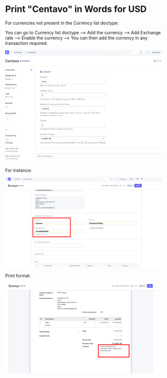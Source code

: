 
# Print "Centavo" in Words for USD


For currencies not present in the Currency list doctype:


You can go to Currency list doctype --> Add the currency --> Add Exchange rate --> Enable the currency --> You can then add the currency in any transaction required.


![](/files/kue13XQ.png)


For instance:


![](/files/NrkXiGJ.png)


Print format:


![](/files/QKgg11w.png)


